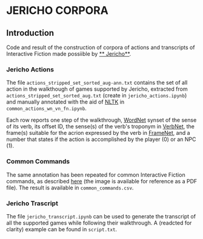 # JERICHO CORPORA

## Introduction

Code and result of the construction of corpora of actions and transcripts of Interactive Fiction made possiible by [**
Jericho**](https://github.com/microsoft/jericho).

### Jericho Actions

The file `actions_stripped_set_sorted_aug-ann.txt` contains the set of all action in the walkthough of games supported
by Jericho, extracted from `actions_stripped_set_sorted_aug.txt` (create in `jericho_actions.ipynb`) and manually
annotated with the aid of [NLTK](https://www.nltk.org/) in `common_actions_wn_vn_fn.ipynb`.

Each row reports one step of the walkthrough, [WordNet](https://wordnet.princeton.edu/) synset of the sense of its verb,
its offset ID, the sense(s) of the verb's troponym in [VerbNet](https://verbs.colorado.edu/verbnet/), the frame(s)
suitable for the acrion expressed by the verb in [FrameNet](https://framenet.icsi.berkeley.edu/fndrupal/), and a number
that states if the action is accomplished by the player (0) or an NPC (1).

### Common Commands

The same annotation has been repeated for common Interactive Fiction commands, as
described [here](http://pr-if.org/doc/play-if-card/) (the image is available for reference as a PDF file). The result is
available in `common_commands.csv`.

### Jericho Trascript

The file `jericho_transcript.ipynb` can be used to generate the transcript of all the supported games while following
their walkthrough. A (readcted for clarity) example can be found in `script.txt`.